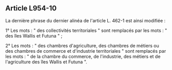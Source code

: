 Article L954-10
----
La dernière phrase du dernier alinéa de l'article L. 462-1 est ainsi modifiée :

1° Les mots : " des collectivités territoriales " sont remplacés par les mots :
" des îles Wallis et Futuna " ;

2° Les mots : " des chambres d'agriculture, des chambres de métiers ou des
chambres de commerce et d'industrie territoriales " sont remplacés par les mots
: " de la chambre du commerce, de l'industrie, des métiers et de l'agriculture
des îles Wallis et Futuna ".
